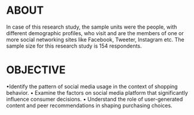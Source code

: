 # ABOUT
In case of this research study, the sample units were the people, with different demographic profiles, who visit and are the members of one or more social networking sites like Facebook, Tweeter, Instagram etc. The sample size for this research study is 154 respondents.
# OBJECTIVE
•Identify the pattern of social media usage in the context of 
shopping behavior.
• Examine the factors on social media platform that 
significantly influence consumer decisions.
• Understand the role of user-generated content and peer 
recommendations in shaping purchasing choices.
